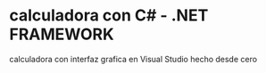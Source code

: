 # calculadora con C# - .NET FRAMEWORK
calculadora con interfaz grafica en Visual Studio hecho desde cero
